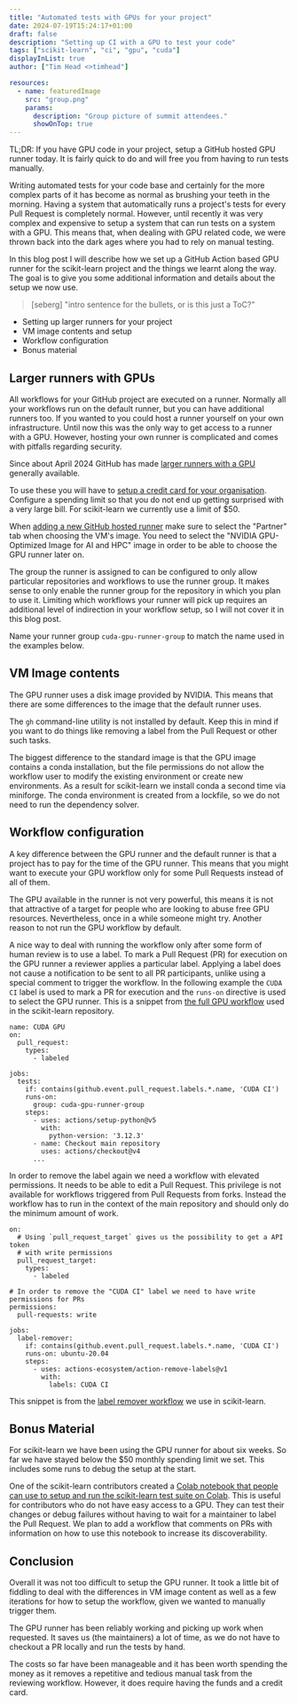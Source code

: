 ```yaml
---
title: "Automated tests with GPUs for your project"
date: 2024-07-19T15:24:17+01:00
draft: false
description: "Setting up CI with a GPU to test your code"
tags: ["scikit-learn", "ci", "gpu", "cuda"]
displayInList: true
author: ["Tim Head <>timhead"]

resources:
  - name: featuredImage
    src: "group.png"
    params:
      description: "Group picture of summit attendees."
      showOnTop: true
---
```


TL;DR: If you have GPU code in your project, setup a GitHub hosted GPU runner today.
It is fairly quick to do and will free you from having to run tests manually.

Writing automated tests for your code base and certainly for the more complex parts
of it has become as normal as brushing your teeth in the morning. Having a system
that automatically runs a project's tests for every Pull Request
is completely normal. However, until recently it was very complex and expensive
to setup a system that can run tests on a system with a GPU. This means that,
when dealing with GPU related code, we were thrown back into the dark ages where
you had to rely on manual testing.

In this blog post I will describe how we set up a GitHub Action based GPU runner
for the scikit-learn project and the things we learnt along the way. The goal is
to give you some additional information and details about the setup we now use.

> [seberg] "intro sentence for the bullets, or is this just a ToC?"

- Setting up larger runners for your project
- VM image contents and setup
- Workflow configuration
- Bonus material

## Larger runners with GPUs

All workflows for your GitHub project are executed on a
runner. Normally all your workflows run on the default runner, but you can have additional runners too. If you wanted
to you could host a runner yourself on your own infrastructure. Until now this
was the only way to get access to a runner with a GPU. However, hosting your
own runner is complicated and comes with pitfalls regarding security.

Since about April 2024 GitHub has made [larger runners with a
GPU](https://docs.github.com/en/actions/using-github-hosted-runners/about-larger-runners/about-larger-runners) generally available.

To use these you will have to [setup a credit card for your organisation](https://docs.github.com/en/billing/managing-your-github-billing-settings/adding-or-editing-a-payment-method#updating-your-organizations-payment-method). Configure a spending limit so that you do not end up getting surprised
with a very large bill. For scikit-learn we currently use a limit of $50.

When [adding a new GitHub hosted runner](https://github.com/organizations/YOUR_OWN_ORG_NAME/settings/actions/runners) make sure to select the "Partner" tab when
choosing the VM's image. You need to select the "NVIDIA GPU-Optimized Image for AI and HPC"
image in order to be able to choose the GPU runner later on.

The group the runner is assigned to can be configured to only allow particular repositories
and workflows to use the runner group. It makes sense to only enable the runner
group for the repository in which you plan to use it. Limiting which workflows your
runner will pick up requires an additional level of indirection in your workflow
setup, so I will not cover it in this blog post.

Name your runner group `cuda-gpu-runner-group` to match the name used in the examples
below.

## VM Image contents

The GPU runner uses a disk image provided by NVIDIA. This means that there are
some differences to the image that the default runner uses.

The `gh` command-line utility is not installed by default. Keep this in mind
if you want to do things like removing a label from the Pull Request or
other such tasks.

The biggest difference to the standard image is that the GPU image contains
a conda installation, but the file permissions do not allow the workflow user
to modify the existing environment or create new environments. As a result
for scikit-learn we install conda a second time via miniforge. The conda environment is
created from a lockfile, so we do not need to run the dependency solver.

## Workflow configuration

A key difference between the GPU runner and the default runner is that a project
has to pay for the time of the GPU runner. This means that you might want to
execute your GPU workflow only for some Pull Requests instead of all of them.

The GPU available in the runner is not very powerful, this means it is not
that attractive of a target for people who are looking to abuse free GPU resources.
Nevertheless, once in a while someone might try. Another reason to not run
the GPU workflow by default.

A nice way to deal with running the workflow only after some form of human review
is to use a label. To mark a Pull Request (PR) for execution on the GPU runner a
reviewer applies a particular label. Applying a label does not cause a notification
to be sent to all PR participants, unlike using a special comment to trigger the
workflow.
In the following example the `CUDA CI` label is used to mark a PR for execution and
the `runs-on` directive is used to select the GPU runner. This is a snippet from
[the full GPU workflow](https://github.com/scikit-learn/scikit-learn/blob/9d39f57399d6f1f7d8e8d4351dbc3e9244b98d28/.github/workflows/cuda-ci.yml) used in the scikit-learn repository.

```
name: CUDA GPU
on:
  pull_request:
    types:
      - labeled

jobs:
  tests:
    if: contains(github.event.pull_request.labels.*.name, 'CUDA CI')
    runs-on:
      group: cuda-gpu-runner-group
    steps:
      - uses: actions/setup-python@v5
        with:
          python-version: '3.12.3'
      - name: Checkout main repository
        uses: actions/checkout@v4
      ...
```

In order to remove the label again we need a workflow with elevated
permissions. It needs to be able to edit a Pull Request. This privilege is not
available for workflows triggered from Pull Requests from forks. Instead
the workflow has to run in the context of the main repository and should only
do the minimum amount of work.

```
on:
  # Using `pull_request_target` gives us the possibility to get a API token
  # with write permissions
  pull_request_target:
    types:
      - labeled

# In order to remove the "CUDA CI" label we need to have write permissions for PRs
permissions:
  pull-requests: write

jobs:
  label-remover:
    if: contains(github.event.pull_request.labels.*.name, 'CUDA CI')
    runs-on: ubuntu-20.04
    steps:
      - uses: actions-ecosystem/action-remove-labels@v1
        with:
          labels: CUDA CI
```

This snippet is from the [label remover workflow](https://github.com/scikit-learn/scikit-learn/blob/9d39f57399d6f1f7d8e8d4351dbc3e9244b98d28/.github/workflows/cuda-label-remover.yml)
we use in scikit-learn.

## Bonus Material

For scikit-learn we have been using the GPU runner for about six weeks. So far we have stayed
below the $50 monthly spending limit we set. This includes some runs to debug the setup at the
start.

One of the scikit-learn contributors created a [Colab notebook that people can use to setup and run the scikit-learn test suite on Colab](https://gist.github.com/EdAbati/ff3bdc06bafeb92452b3740686cc8d7c). This is useful
for contributors who do not have easy access to a GPU. They can test their changes or debug
failures without having to wait for a maintainer to label the Pull Request. We plan to add
a workflow that comments on PRs with information on how to use this notebook to increase its
discoverability.

## Conclusion

Overall it was not too difficult to setup the GPU runner. It took a little bit of fiddling to
deal with the differences in VM image content as well as a few iterations for how to setup
the workflow, given we wanted to manually trigger them.

The GPU runner has been reliably working and picking up work when requested. It saves us (the
maintainers) a lot of time, as we do not have to checkout a PR locally and run the tests
by hand.

The costs so far have been manageable and it has been worth spending the money as it removes
a repetitive and tedious manual task from the reviewing workflow. However, it does require
having the funds and a credit card.
